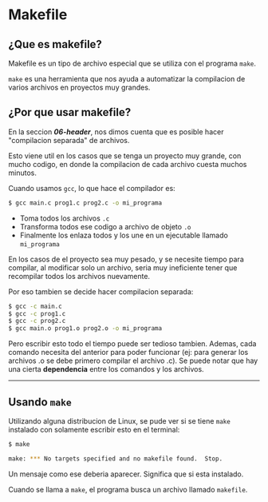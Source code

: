 # Makefile

## ¿Que es makefile?

Makefile es un tipo de archivo especial que se utiliza con el programa ``make``.

``make`` es una herramienta que nos ayuda a automatizar la compilacion de varios archivos
en proyectos muy grandes.

## ¿Por que usar makefile?

En la seccion **_06-header_**, nos dimos cuenta que es posible hacer "compilacion separada" de archivos.

Esto viene util en los casos que se tenga un proyecto muy grande, con mucho codigo, en donde la
compilacion de cada archivo cuesta muchos minutos.

Cuando usamos ``gcc``, lo que hace el compilador es:

```bash
$ gcc main.c prog1.c prog2.c -o mi_programa
```

* Toma todos los archivos ``.c``
* Transforma todos ese codigo a archivo de objeto ``.o``
* Finalmente los enlaza todos y los une en un ejecutable llamado ``mi_programa``

En los casos de el proyecto sea muy pesado, y se necesite tiempo para compilar, al modificar solo un archivo, seria muy ineficiente tener que recompilar todos los archivos nuevamente.

Por eso tambien se decide hacer compilacion separada:

```bash
$ gcc -c main.c
$ gcc -c prog1.c
$ gcc -c prog2.c
$ gcc main.o prog1.o prog2.o -o mi_programa
```

Pero escribir esto todo el tiempo puede ser tedioso tambien. Ademas, cada comando necesita del anterior para poder funcionar (ej: para generar los archivos .o se debe primero compilar el archivo .c). Se puede notar que hay una cierta **dependencia** entre los comandos y los archivos.

---

## Usando ``make``

Utilizando alguna distribucion de Linux, se pude ver si se tiene ``make`` instalado con solamente escribir esto en el terminal:

```bash
$ make

make: *** No targets specified and no makefile found.  Stop.
```

Un mensaje como ese deberia aparecer. Significa que si esta instalado.

Cuando se llama a ``make``, el programa busca un archivo llamado ``makefile``.
